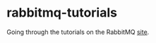 rabbitmq-tutorials
==================

Going through the tutorials on the RabbitMQ [site](https://www.rabbitmq.com/getstarted.html).

